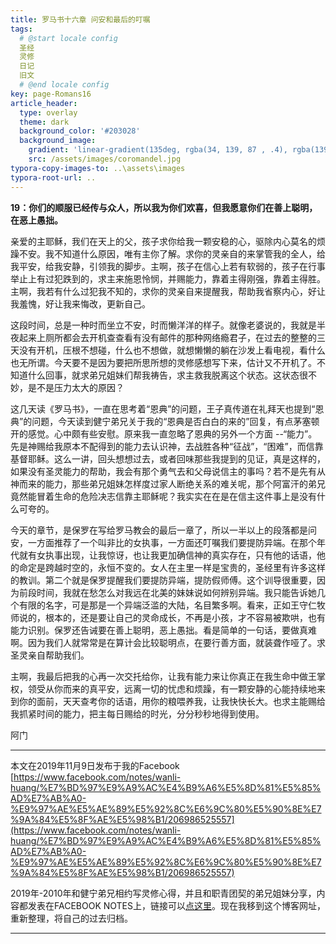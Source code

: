 ```yaml
---
title: 罗马书十六章 问安和最后的叮嘱
tags: 
  # @start locale config
  圣经
  灵修
  日记
  旧文
  # @end locale config
key: page-Romans16
article_header:
  type: overlay
  theme: dark
  background_color: '#203028'
  background_image:
    gradient: 'linear-gradient(135deg, rgba(34, 139, 87 , .4), rgba(139, 34, 139, .4))'
    src: /assets/images/coromandel.jpg
typora-copy-images-to: ..\assets\images
typora-root-url: ..
---
```


**19：你们的顺服已经传与众人，所以我为你们欢喜，但我愿意你们在善上聪明，在恶上愚拙。**

<!--more-->

亲爱的主耶稣，我们在天上的父，孩子求你给我一颗安稳的心，驱除内心莫名的烦躁不安。我不知道什么原因，唯有主你了解。求你的灵亲自的来掌管我的全人，给我平安，给我安静，引领我的脚步。主啊，孩子在信心上若有软弱的，孩子在行事举止上有过犯跌到的，求主来施恩怜悯，并赐能力，靠着主得刚强，靠着主得胜。主啊，我若有什么过犯我不知的，求你的灵亲自来提醒我，帮助我省察内心，好让我羞愧，好让我来悔改，更新自己。

这段时间，总是一种时而坐立不安，时而懒洋洋的样子。就像老婆说的，我就是半夜起来上厕所都会去开机查查看有没有邮件的那种网络瘾君子，在过去的整整的三天没有开机，压根不想碰，什么也不想做，就想懒懒的躺在沙发上看电视，看什么也无所谓。今天要不是因为要把所思所想的灵修感想写下来，估计又不开机了。不知道什么回事，就求弟兄姐妹们帮我祷告，求主救我脱离这个状态。这状态很不妙，是不是压力太大的原因？

这几天读《罗马书》，一直在思考着“恩典”的问题，王子真传道在礼拜天也提到“恩典”的问题，今天读到健宁弟兄关于我的“恩典是否白白的来的”回复，有点茅塞顿开的感觉。心中颇有些安慰。原来我一直忽略了恩典的另外一个方面 --“能力”。先是神赐给我原本不配得到的能力去认识神，去战胜各种“征战”，“困难”，而信靠基督耶稣。这么一讲，回头想想过去，或者回味那些我提到的见证，真是这样的，如果没有圣灵能力的帮助，我会有那个勇气去和父母说信主的事吗？若不是先有从神而来的能力，那些弟兄姐妹怎样度过家人断绝关系的难关呢，那个阿富汗的弟兄竟然能冒着生命的危险决志信靠主耶稣呢？我实实在在是在信主这件事上是没有什么可夸的。

今天的章节，是保罗在写给罗马教会的最后一章了，所以一半以上的段落都是问安，一方面推荐了一个叫非比的女执事，一方面还叮嘱我们要提防异端。在那个年代就有女执事出现，让我惊讶，也让我更加确信神的真实存在，只有他的话语，他的命定是跨越时空的，永恒不变的。女人在主里一样是宝贵的，圣经里有许多这样的教训。第二个就是保罗提醒我们要提防异端，提防假师傅。这个训导很重要，因为前段时间，我就在愁怎么对我远在北美的妹妹说如何辨别异端。我只能告诉她几个有限的名字，可是那是一个异端泛滥的大陆，名目繁多啊。看来，正如王守仁牧师说的，根本的，还是要让自己的灵命成长，不再是小孩，才不容易被欺哄，也有能力识别。保罗还告诫要在善上聪明，恶上愚拙。看是简单的一句话，要做真难啊。因为我们人就常常是在算计会比较聪明点，在要行善方面，就装聋作哑了。求圣灵亲自帮助我们。

主啊，我最后把我的心再一次交托给你，让我有能力来让你真正在我生命中做王掌权，领受从你而来的真平安，远离一切的忧虑和烦躁，有一颗安静的心能持续地来到你的面前，天天查考你的话语，用你的粮喂养我，让我快快长大。也求主能赐给我抓紧时间的能力，把主每日赐给的时光，分分秒秒地得到使用。

阿门

---

本文在2019年11月9日发布于我的Facebook [https://www.facebook.com/notes/wanli-huang/%E7%BD%97%E9%A9%AC%E4%B9%A6%E5%8D%81%E5%85%AD%E7%AB%A0-%E9%97%AE%E5%AE%89%E5%92%8C%E6%9C%80%E5%90%8E%E7%9A%84%E5%8F%AE%E5%98%B1/206986525557](https://www.facebook.com/notes/wanli-huang/%E7%BD%97%E9%A9%AC%E4%B9%A6%E5%8D%81%E5%85%AD%E7%AB%A0-%E9%97%AE%E5%AE%89%E5%92%8C%E6%9C%80%E5%90%8E%E7%9A%84%E5%8F%AE%E5%98%B1/206986525557)

2019年-2010年和健宁弟兄相约写灵修心得，并且和职青团契的弟兄姐妹分享，内容都发表在FACEBOOK NOTES上，链接可以[点这里](https://www.facebook.com/wanli.huang/notes)。现在我移到这个博客网址，重新整理，将自己的过去归档。

---





